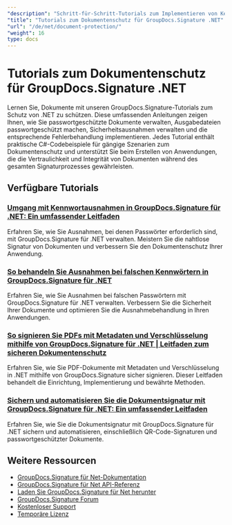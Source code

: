 ```yaml
---
"description": "Schritt-für-Schritt-Tutorials zum Implementieren von Kennwortschutz, Verschlüsselung und Sicherheitsfunktionen mit GroupDocs.Signature für .NET."
"title": "Tutorials zum Dokumentenschutz für GroupDocs.Signature .NET"
"url": "/de/net/document-protection/"
"weight": 16
type: docs
---
```

# Tutorials zum Dokumentenschutz für GroupDocs.Signature .NET

Lernen Sie, Dokumente mit unseren GroupDocs.Signature-Tutorials zum Schutz von .NET zu schützen. Diese umfassenden Anleitungen zeigen Ihnen, wie Sie passwortgeschützte Dokumente verwalten, Ausgabedateien passwortgeschützt machen, Sicherheitsausnahmen verwalten und die entsprechende Fehlerbehandlung implementieren. Jedes Tutorial enthält praktische C#-Codebeispiele für gängige Szenarien zum Dokumentenschutz und unterstützt Sie beim Erstellen von Anwendungen, die die Vertraulichkeit und Integrität von Dokumenten während des gesamten Signaturprozesses gewährleisten.

## Verfügbare Tutorials

### [Umgang mit Kennwortausnahmen in GroupDocs.Signature für .NET: Ein umfassender Leitfaden](./handling-password-exceptions-groupdocs-signature-net/)
Erfahren Sie, wie Sie Ausnahmen, bei denen Passwörter erforderlich sind, mit GroupDocs.Signature für .NET verwalten. Meistern Sie die nahtlose Signatur von Dokumenten und verbessern Sie den Dokumentenschutz Ihrer Anwendung.

### [So behandeln Sie Ausnahmen bei falschen Kennwörtern in GroupDocs.Signature für .NET](./handle-incorrect-password-groupdocs-signature-net/)
Erfahren Sie, wie Sie Ausnahmen bei falschen Passwörtern mit GroupDocs.Signature für .NET verwalten. Verbessern Sie die Sicherheit Ihrer Dokumente und optimieren Sie die Ausnahmebehandlung in Ihren Anwendungen.

### [So signieren Sie PDFs mit Metadaten und Verschlüsselung mithilfe von GroupDocs.Signature für .NET | Leitfaden zum sicheren Dokumentenschutz](./sign-pdfs-metadata-encryption-groupdocs-dotnet/)
Erfahren Sie, wie Sie PDF-Dokumente mit Metadaten und Verschlüsselung in .NET mithilfe von GroupDocs.Signature sicher signieren. Dieser Leitfaden behandelt die Einrichtung, Implementierung und bewährte Methoden.

### [Sichern und automatisieren Sie die Dokumentsignatur mit GroupDocs.Signature für .NET: Ein umfassender Leitfaden](./groupdocs-signature-net-document-security-automation/)
Erfahren Sie, wie Sie die Dokumentsignatur mit GroupDocs.Signature für .NET sichern und automatisieren, einschließlich QR-Code-Signaturen und passwortgeschützter Dokumente.

## Weitere Ressourcen

- [GroupDocs.Signature für Net-Dokumentation](https://docs.groupdocs.com/signature/net/)
- [GroupDocs.Signature für Net API-Referenz](https://reference.groupdocs.com/signature/net/)
- [Laden Sie GroupDocs.Signature für Net herunter](https://releases.groupdocs.com/signature/net/)
- [GroupDocs.Signature Forum](https://forum.groupdocs.com/c/signature)
- [Kostenloser Support](https://forum.groupdocs.com/)
- [Temporäre Lizenz](https://purchase.groupdocs.com/temporary-license/)